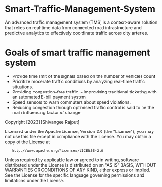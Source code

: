 # Smart-Traffic-Management-System
An advanced traffic management system (TMS) is a context-aware solution that relies on real-time data from connected road infrastructure and predictive analytics to effectively coordinate traffic across city arteries.
# Goals of smart traffic management system
- Provide time limit of the signals based on the number of vehicles count
- Prioritize moderate traffic conditions by analyzing real-time traffic situations.
- Providing congestion-free traffic. – Improvising traditional ticketing with an automated E-bill payment system
- Speed sensors to warn commuters about speed violations.
- Reducing congestion through optimised traffic control is said to be the main influencing factor of change. 


 Copyright [2023] [Shivangee Rajput]

   Licensed under the Apache License, Version 2.0 (the "License");
   you may not use this file except in compliance with the License.
   You may obtain a copy of the License at

       http://www.apache.org/licenses/LICENSE-2.0

   Unless required by applicable law or agreed to in writing, software
   distributed under the License is distributed on an "AS IS" BASIS,
   WITHOUT WARRANTIES OR CONDITIONS OF ANY KIND, either express or implied.
   See the License for the specific language governing permissions and
   limitations under the License.
